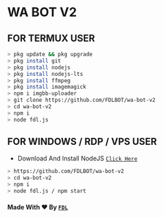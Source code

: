 # WA BOT V2

## FOR TERMUX USER

```bash
> pkg update && pkg upgrade
> pkg install git
> pkg install nodejs
> pkg install nodejs-lts
> pkg install ffmpeg
> pkg install imagemagick
> npm i imgbb-uploader
> git clone https://github.com/FDLBOT/wa-bot-v2
> cd wa-bot-v2
> npm i
> node fdl.js
```

## FOR WINDOWS / RDP / VPS USER

* Download And Install NodeJS [`Click Here`](https://nodejs.org/en/download)

```bash
> https://github.com/FDLBOT/wa-bot-v2
> cd wa-bot-v2
> npm i
> node fdl.js / npm start
```
#### Made With ❤️ By  [`FDL`](https://youtube.com/FDLGANZ)
